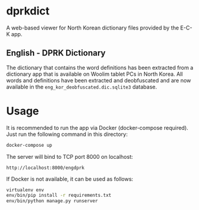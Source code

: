 # dprkdict
A web-based viewer for North Korean dictionary files provided by the E-C-K app.

## English - DPRK Dictionary

The dictionary that contains the word definitions has been extracted from a dictionary app that is available on Woolim tablet PCs in North Korea. All words and definitions have been extracted and deobfuscated and are now available in the `eng_kor_deobfuscated.dic.sqlite3` database. 

# Usage

It is recommended to run the app via Docker (docker-compose required). Just run the following command in this directory:
    
```bash
docker-compose up
```

The server will bind to TCP port 8000 on localhost:

```
http://localhost:8000/engdprk
```

If Docker is not available, it can be used as follows:

```bash
virtualenv env
env/bin/pip install -r requirements.txt
env/bin/python manage.py runserver
```


